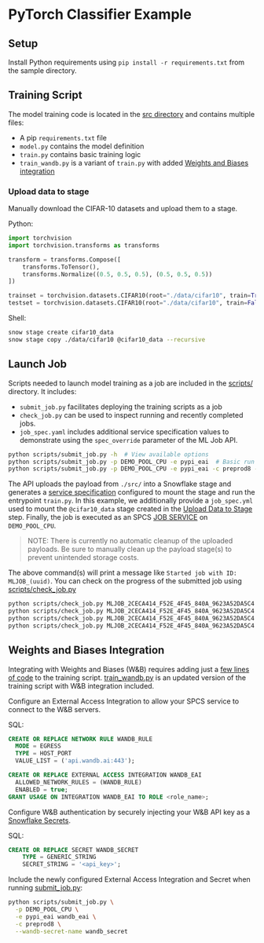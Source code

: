 # PyTorch Classifier Example

## Setup

Install Python requirements using `pip install -r requirements.txt` from the sample directory.

## Training Script

The model training code is located in the [src directory](./src/) and contains multiple files:
- A pip `requirements.txt` file
- `model.py` contains the model definition
- `train.py` contains basic training logic
- `train_wandb.py` is a variant of `train.py` with added [Weights and Biases integration](#weights-and-biases-integration)

### Upload data to stage

Manually download the CIFAR-10 datasets and upload them to a stage.

Python:
```python
import torchvision
import torchvision.transforms as transforms

transform = transforms.Compose([
    transforms.ToTensor(),
    transforms.Normalize((0.5, 0.5, 0.5), (0.5, 0.5, 0.5))
])

trainset = torchvision.datasets.CIFAR10(root="./data/cifar10", train=True, download=True, transform=transform)
testset = torchvision.datasets.CIFAR10(root="./data/cifar10", train=False, download=True, transform=transform)
```

Shell:
```bash
snow stage create cifar10_data
snow stage copy ./data/cifar10 @cifar10_data --recursive
```

## Launch Job

Scripts needed to launch model training as a job are included in the
[scripts/](./scripts) directory. It includes:
- `submit_job.py` facilitates deploying the training scripts as a job
- `check_job.py` can be used to inspect running and recently completed jobs.
- `job_spec.yaml` includes additional service specification values to demonstrate
  using the `spec_override` parameter of the ML Job API.

```bash
python scripts/submit_job.py -h  # View available options
python scripts/submit_job.py -p DEMO_POOL_CPU -e pypi_eai  # Basic run
python scripts/submit_job.py -p DEMO_POOL_CPU -e pypi_eai -c preprod8 --epochs 1  # Quick run on preprod8 for debugging
```

The API uploads the payload from `./src/` into a Snowflake stage and generates a
[service specification](https://docs.snowflake.com/en/developer-guide/snowpark-container-services/specification-reference)
configured to mount the stage and run the entrypoint `train.py`.
In this example, we additionally provide a `job_spec.yml` used to mount the `@cifar10_data`
stage created in the [Upload Data to Stage](#upload-data-to-stage) step.
Finally, the job is executed as an SPCS [JOB SERVICE](https://docs.snowflake.com/en/sql-reference/sql/execute-job-service) on `DEMO_POOL_CPU`.

> NOTE: There is currently no automatic cleanup of the uploaded payloads. Be sure to
  manually clean up the payload stage(s) to prevent unintended storage costs.

The above command(s) will print a message like `Started job with ID: MLJOB_(uuid)`.
You can check on the progress of the submitted job using [scripts/check_job.py](./scripts/check_job.py)

```bash
python scripts/check_job.py MLJOB_2CECA414_F52E_4F45_840A_9623A52DA5C4
python scripts/check_job.py MLJOB_2CECA414_F52E_4F45_840A_9623A52DA5C4 -c preprod8  # Use preprod8 connection
python scripts/check_job.py MLJOB_2CECA414_F52E_4F45_840A_9623A52DA5C4 --show-logs  # Print any job execution logs
python scripts/check_job.py MLJOB_2CECA414_F52E_4F45_840A_9623A52DA5C4 --block  # Block until job completion
```

## Weights and Biases Integration

Integrating with Weights and Biases (W&B) requires adding just a
[few lines of code](https://docs.wandb.ai/quickstart/#putting-it-all-together) to the training script.
[train_wandb.py](./src/train_wandb.py) is an updated version of the training script with W&B integration included.

Configure an External Access Integration to allow your SPCS service to connect to the W&B servers.

SQL:

```sql
CREATE OR REPLACE NETWORK RULE WANDB_RULE
  MODE = EGRESS
  TYPE = HOST_PORT
  VALUE_LIST = ('api.wandb.ai:443');

CREATE OR REPLACE EXTERNAL ACCESS INTEGRATION WANDB_EAI
  ALLOWED_NETWORK_RULES = (WANDB_RULE)
  ENABLED = true;
GRANT USAGE ON INTEGRATION WANDB_EAI TO ROLE <role_name>;
```

Configure W&B authentication by securely injecting your W&B API key as a [Snowflake Secrets](https://docs.snowflake.com/en/user-guide/api-authentication#managing-secrets).

SQL:

```sql
CREATE OR REPLACE SECRET WANDB_SECRET
    TYPE = GENERIC_STRING
    SECRET_STRING = '<api_key>';
```

Include the newly configured External Access Integration and Secret when running
[submit_job.py](./scripts/submit_job.py):

```bash
python scripts/submit_job.py \
  -p DEMO_POOL_CPU \
  -e pypi_eai wandb_eai \
  -c preprod8 \
  --wandb-secret-name wandb_secret
```
